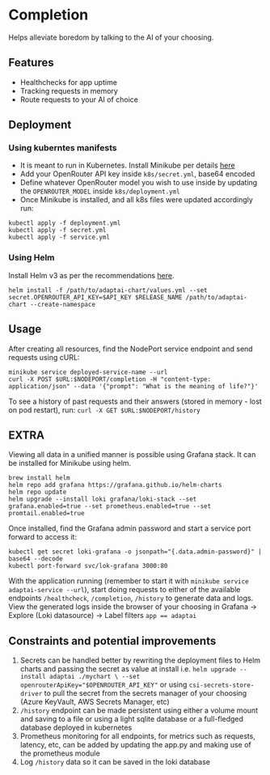 
# Completion
Helps alleviate boredom by talking to the AI of your choosing.

## Features

- Healthchecks for app uptime
- Tracking requests in memory
- Route requests to your AI of choice
 
## Deployment
### Using kuberntes manifests
  - It is meant to run in Kubernetes. Install Minikube per details [here](https://minikube.sigs.k8s.io/docs/start/?arch=/macos/arm64/stable/binary%20download)
  - Add your OpenRouter API key inside `k8s/secret.yml`, base64 encoded
  - Define whatever OpenRouter model you wish to use inside by updating the  `OPENROUTER_MODEL` inside `k8s/deployment.yml`
  - Once Minikube is installed, and all k8s files were updated accordingly run:
```
kubectl apply -f deployment.yml
kubectl apply -f secret.yml
kubectl apply -f service.yml
```  

### Using Helm
Install Helm v3 as per the recommendations [here](https://helm.sh/docs/intro/install/).
```
helm install -f /path/to/adaptai-chart/values.yml --set secret.OPENROUTER_API_KEY=$API_KEY $RELEASE_NAME /path/to/adaptai-chart --create-namespace
```

## Usage

After creating all resources, find the NodePort service endpoint and send requests using cURL:
```
minikube service deployed-service-name --url
curl -X POST $URL:$NODEPORT/completion -H "content-type: application/json" --data '{"prompt": "What is the meaning of life?"}' 
```
To see a history of past requests and their answers (stored in memory - lost on pod restart), run:
`curl -X GET $URL:$NODEPORT/history`

## EXTRA

Viewing all data in a unified manner is possible using Grafana stack. It can be installed for Minikube using helm.
```
brew install helm
helm repo add grafana https://grafana.github.io/helm-charts
helm repo update
helm upgrade --install loki grafana/loki-stack --set grafana.enabled=true --set prometheus.enabled=true --set promtail.enabled=true
```

Once installed, find the Grafana admin password and start a service port forward to access it:
```
kubectl get secret loki-grafana -o jsonpath="{.data.admin-password}" | base64 --decode
kubectl port-forward svc/lok-grafana 3000:80
```

With the application running (remember to start it with `minikube service adaptai-service --url`), start doing requests to either of the available endpoints `/healthcheck`, `/completion`, `/history` to generate data and logs.
View the generated logs inside the browser of your choosing in Grafana -> Explore (Loki datasource) -> Label filters `app == adaptai`

## Constraints and potential improvements
1. Secrets can be handled better by rewriting the deployment files to Helm charts and passing the secret as value at install i.e. `helm upgrade --install adaptai ./mychart \
  --set openrouterApiKey="$OPENROUTER_API_KEY"` or using `csi-secrets-store-driver` to pull the secret from the secrets manager of your choosing (Azure KeyVault, AWS Secrets Manager, etc)
2. `/history` endpoint can be made persistent using either a volume mount and saving to a file or using a light sqlite database or a full-fledged database deployed in kubernetes
3. Prometheus monitoring for all endpoints, for metrics such as requests, latency, etc, can be added by updating the app.py and making use of the prometheus module
4. Log `/history` data so it can be saved in the loki database

